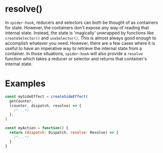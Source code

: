 # resolve()

In `spider-hook`, reducers and selectors can both be thought of as containers for state. However, the containers don't expose any way of reading that internal state. Instead, the state is 'magically' unwrapped by functions like `createSelector()` and `useSelector()`. This is almost always good enough to accomplish whatever you need. However, there are a few cases where it is useful to have an imperative way to retrieve the internal state from a container. In those situations, `spider-hook` will also provide a `resolve` function which takes a reducer or selector and returns that container's internal state.

# Examples

```javascript
const mySideEffect = createSideEffect(
  getCounter,
  (counter, dispatch, resolve) => {
    /*...*/
  },
)

const myAction = function() {
  return (dispatch: Dispatch, resolve: Resolve) => {
    /*...*/
  }
}
```
